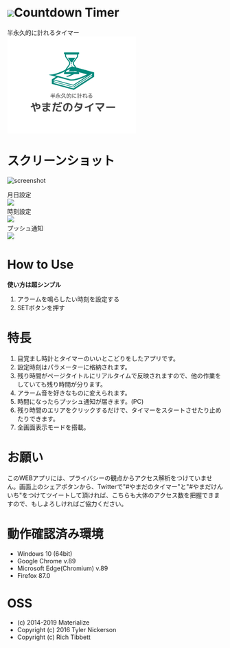 # <img src="../favicon/favicon.ico" width="30px">Countdown Timer
半永久的に計れるタイマー  
<img src="../snsicon/sns.png" width="300px">
# スクリーンショット
![screenshot](https://user-images.githubusercontent.com/75155258/113495588-d5533880-952d-11eb-90de-b302e0cc1fd2.png)
<figcaption>月日設定</figcaption><img src="https://user-images.githubusercontent.com/75155258/113495782-9f628400-952e-11eb-9683-34d22e1e57ca.png" width ="200px">
<figcaption>時刻設定</figcaption><img src="https://user-images.githubusercontent.com/75155258/113495777-9a053980-952e-11eb-8a63-d1df30c9ec10.png" width ="200px">
<figcaption>プッシュ通知</figcaption><img src="https://user-images.githubusercontent.com/75155258/112742132-ad605400-8fc6-11eb-8dac-4398403d9435.png" width ="200px">

# How to Use
**使い方は超シンプル**
1. アラームを鳴らしたい時刻を設定する
1. SETボタンを押す  
# 特長
1. 目覚まし時計とタイマーのいいとこどりをしたアプリです。
1. 設定時刻はパラメーターに格納されます。
1. 残り時間がページタイトルにリアルタイムで反映されますので、他の作業をしていても残り時間が分ります。
1. アラーム音を好きなものに変えられます。
1. 時間になったらプッシュ通知が届きます。(PC)
1. 残り時間のエリアをクリックするだけで、タイマーをスタートさせたり止めたりできます。
1. 全画面表示モードを搭載。
# お願い
このWEBアプリには、プライバシーの観点からアクセス解析をつけていません。画面上のシェアボタンから、Twitterで"#やまだのタイマー"と"#やまだけんいち"をつけてツイートして頂ければ、こちらも大体のアクセス数を把握できますので、もしよろしければご協力ください。
# 動作確認済み環境
- Windows 10 (64bit)
- Google Chrome v.89
- Microsoft Edge(Chromium) v.89
- Firefox 87.0
# OSS
- (c) 2014-2019 Materialize
- Copyright (c) 2016 Tyler Nickerson
- Copyright (c) Rich Tibbett
